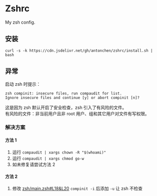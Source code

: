 # Zshrc
My zsh config.

## 安装

```
curl -s -k https://cdn.jsdelivr.net/gh/antonchen/zshrc/install.sh | bash
```

## 异常

启动 zsh 时提示：

```
zsh compinit: insecure files, run compaudit for list.
Ignore insecure files and continue [y] or abort compinit [n]?
```
这是因为 zsh 默认开启了安全检查，zsh 引入了有风险的文件。  
有风险的文件：非当前用户且非 root 用户、组和其它用户对文件有写权限。

### 解决方案

#### 方法 1
1. 运行 `compaudit | xargs chown -R "$(whoami)"`
2. 运行 `compaudit | xargs chmod go-w`
3. 如未修复请尝试方法 2
#### 方法 2
1. 修改 [zsh/main.zsh#L18&L20](https://github.com/antonchen/zshrc/blob/master/zsh/main.zsh#L18) `compinit -i` 后添加 `-u` 让 zsh 不检查
